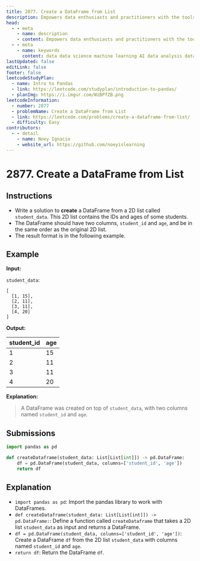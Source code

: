 ```yaml
---
title: 2877. Create a DataFrame from List
description: Empowers data enthusiasts and practitioners with the tools and knowledge to unlock the potential of data.
head:
  - - meta
    - name: description
    - content: Empowers data enthusiasts and practitioners with the tools and knowledge to unlock the potential of data.
  - - meta
    - name: keywords
      content: data data science machine learning AI data analysis data-driven data enthusiasts data practitioners
lastUpdated: false
editLink: false
footer: false
leetcodeStudyPlan:
  - name: Intro to Pandas
  - link: https://leetcode.com/studyplan/introduction-to-pandas/
  - planImg: https://i.imgur.com/WzBPfZB.png
leetcodeInformation:
  - number: 2877
  - problemName: Create a DataFrame from List
  - link: https://leetcode.com/problems/create-a-dataframe-from-list/
  - difficulty: Easy
contributors:
  - - detail
    - name: Noey Ignacio
    - website_url: https://github.com/noeyislearning
---
```


# 2877. Create a DataFrame from List

## Instructions

- Write a solution to **create** a DataFrame from a 2D list called `student_data`. This 2D list contains the IDs and ages of some students.
- The DataFrame should have two columns, `student_id` and `age`, and be in the same order as the original 2D list.
- The result format is in the following example.

## Example

**Input:**

`student_data`:

```plaintext :line-numbers
[
  [1, 15],
  [2, 11],
  [3, 11],
  [4, 20]
]
```

**Output:**

<ScrollableTableContainer>

| student_id | age |
| ---------- | --- |
| 1          | 15  |
| 2          | 11  |
| 3          | 11  |
| 4          | 20  |

</ScrollableTableContainer>

**Explanation:**

> A DataFrame was created on top of `student_data`, with two columns named `student_id` and `age`.

## Submissions

```python :line-numbers
import pandas as pd

def createDataframe(student_data: List[List[int]]) -> pd.DataFrame:
    df = pd.DataFrame(student_data, columns=['student_id', 'age'])
    return df
```

## Explanation

<CustomAccordion title="Python (Pandas)" submitted_by="@noeyislearning" submit_website_url="https://github.com/noeyislearning" :collapsed=false>

- `import pandas as pd`: Import the pandas library to work with DataFrames.
- `def createDataframe(student_data: List[List[int]]) -> pd.DataFrame:`: Define a function called `createDataframe` that takes a 2D list `student_data` as input and returns a DataFrame.
- `df = pd.DataFrame(student_data, columns=['student_id', 'age'])`: Create a DataFrame `df` from the 2D list `student_data` with columns named `student_id` and `age`.
- `return df`: Return the DataFrame `df`.

</CustomAccordion>
